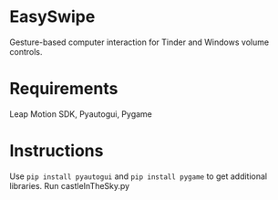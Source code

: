 # EasySwipe
Gesture-based computer interaction for Tinder and Windows volume controls.

# Requirements
Leap Motion SDK, Pyautogui, Pygame

# Instructions
Use `pip install pyautogui` and `pip install pygame` to get additional libraries.
Run castleInTheSky.py
